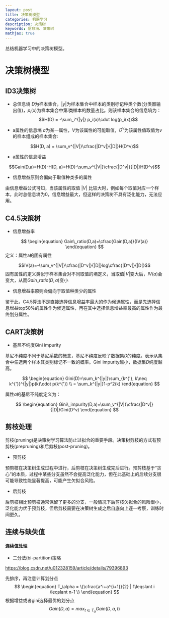 ```yaml
---
layout: post
title: 决策树模型
categories: 机器学习
description: 决策树
keywords: 信息墒、决策树
mathjax: true
---
```


总结机器学习中的决策树模型。

# 决策树模型
## ID3决策树

- 总信息墒
$D$为样本集合，$|y|$为样本集合中样本的类别标记种类个数(分类器输出值)，$p_i(x)$为样本集合中第$i$类样本的数量占比。则该样本集合的信息墒为：
$$H(D) = -\sum_i^{|y|} p_i(x)\cdot log(p_i(x))$$

- a属性的信息墒
$a$为某一属性，$V$为该属性的可能取值，$D^v$为该属性值取值为$v$的样本组成的样本集合:

$$H(D, a) = \sum_v^{|V|}\cfrac{|D^v|}{|D|}H(D^v)$$

- a属性的信息增益

$$Gain(D,a)=H(D)-H(D, a)=H(D)-\sum_v^{|V|}\cfrac{|D^v|}{|D|}H(D^v)$$

- 信息增益原则会偏向于取值种类多的属性

由信息增益公式可知，当该属性的取值 $|V|$ 比较大时，例如每个取值对应一个样本，此时总信息墒为0，信息增益最大，但这样的决策树不具有泛化能力，无法应用。

## C4.5决策树

- 信息增益率

$$
\begin{equation}
Gain\_ratio(D,a)=\cfrac{Gain(D,a)}{IV(a)}
\end{equation}
$$
定义：属性a的固有属性

$$IV(a)=-\sum_v^{|V|}\cfrac{|D^v|}{|D|}log\cfrac{|D^v|}{|D|}$$
固有属性的定义类似于样本集合对不同取值的墒定义，当取值$|V|$变大后，$IV(a)$会变大，从而$Gain{\_}ratio(D,a)$变小

- 信息增益率原则会偏向于取值种类少的属性

鉴于此，C4.5算法不是直接选择信息增益率最大的作为候选属性，而是先选择信息增益top50%的属性作为候选属性，再在其中选择信息增益率最高的属性作为最终划分属性。

## CART决策树

- 基尼不纯度Gini impurity

基尼不纯度不同于基尼系数的概念，基尼不纯度反映了数据集$D$的纯度。表示从集合中任选两个样本其类别标记不一致的概率。Gini impurity越小，数据集$D$纯度越高。

$$
\begin{equation}
Gini(D)=\sum_k^{|y|}\sum_{k^{'}, k\neq k^{'}}^{|y|}p(k)\cdot p(k^{'}) \\
= \sum_k^{|y|}1-p^2(k)
\end{equation}
$$

属性$a$的基尼不纯度定义为：

$$
\begin{equation}
Gini\_impurity(D,a)=\sum_v^{|V|}\cfrac{|D^v|}{|D|}Gini(D^v)
\end{equation}
$$

## 剪枝处理

剪枝(pruning)是决策树学习算法防止过拟合的重要手段。决策树剪枝的方式有预剪枝(prepruning)和后剪枝(post-pruning)。

- 预剪枝

预剪枝在决策树生成过程中进行，后剪枝在决策树生成完后进行。预剪枝基于“贪心”的本质，过程中某些分支虽然不会提高泛化能力，但在此基础上的后续分支很可能导致性能显著提高，可能产生欠拟合风险。

- 后剪枝

后剪枝相比预剪枝通常保留了更多的分支，一般情况下后剪枝欠拟合的风险很小，泛化能力优于预剪枝，但后剪枝需要在决策树生成之后自底向上逐一考察，训练时间更久。

## 连续与缺失值
#### 连续值处理
- 二分法(bi-partition)策略

https://blog.csdn.net/u012328159/article/details/79396893

先排序，再注意计算划分点
$$
\begin{equation}
T_\alpha = \{\cfrac{a^i+a^{i+1}}{2} | 1\leqslant i \leqslant n-1 \}
\end{equation}
$$
根据增益或者gini选择最优的划分点
$$
\begin{equation}
Gain(D, a)=max_{t \in T_\alpha}Gain(D, a, t)
\end{equation}
$$

